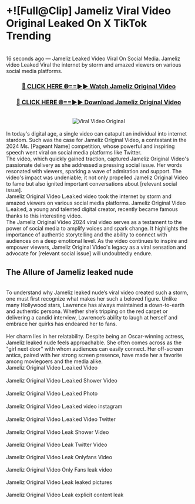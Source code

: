 # +![Full@Clip] Jameliz Viral Video Original Leaked On X TikTok Trending
<br>
16 seconds ago — Jameliz Leaked Video Viral On Social Media. Jameliz video Leaked Viral the internet by storm and amazed viewers on various social media platforms.
<br>
<div align="center">
<h3><a href="https://bestclip.site?title=Jameliz&ref=git" rel="nofollow">🔴 CLICK HERE 🌐==►► Watch Jameliz Original Video</a></h3>
<h3><a href="https://bestclip.site?title=Jameliz&ref=git" rel="nofollow">🔴 CLICK HERE 🌐==►► Download Jameliz Original Video</a></h3>
<br>
<a href="https://bestclip.site?title=Jameliz&ref=git" rel="nofollow" data-target="animated-image.originalLink"><img src="https://i.ibb.co.com/xMMVF88/686577567.gif" alt="Viral Video Original" style="max-width: 100%; display: inline-block;" data-target="animated-image.originalImage"></a>
</div>
<br>
In today's digital age, a single video can catapult an individual into internet stardom. Such was the case for Jameliz Original Video, a contestant in the 2024 Ms. [Pageant Name] competition, whose powerful and inspiring speech went viral on social media platforms like Twitter.
<br>
The video, which quickly gained traction, captured Jameliz Original Video's passionate delivery as she addressed a pressing social issue. Her words resonated with viewers, sparking a wave of admiration and support. The video's impact was undeniable; it not only propelled Jameliz Original Video to fame but also ignited important conversations about [relevant social issue].
<br>
Jameliz Original Video L.ea𝚔ed video took the internet by storm and amazed viewers on various social media platforms. Jameliz Original Video L.ea𝚔ed, a young and talented digital creator, recently became famous thanks to this interesting video.
<br>
The Jameliz Original Video 2024 viral video serves as a testament to the power of social media to amplify voices and spark change. It highlights the importance of authentic storytelling and the ability to connect with audiences on a deep emotional level. As the video continues to inspire and empower viewers, Jameliz Original Video's legacy as a viral sensation and advocate for [relevant social issue] will undoubtedly endure.
<br>
<h2>The Allure of Jameliz leaked nude</h2>
<br>
To understand why Jameliz leaked nude’s viral video created such a storm, one must first recognize what makes her such a beloved figure. Unlike many Hollywood stars, Lawrence has always maintained a down-to-earth and authentic persona. Whether she’s tripping on the red carpet or delivering a candid interview, Lawrence’s ability to laugh at herself and embrace her quirks has endeared her to fans.
<br><br>
Her charm lies in her relatability. Despite being an Oscar-winning actress, Jameliz leaked nude feels approachable. She often comes across as the "girl next door" with whom audiences can easily connect. Her off-screen antics, paired with her strong screen presence, have made her a favorite among moviegoers and the media alike.
<br>
Jameliz Original Video L.ea𝚔ed Video
<br><br>
Jameliz Original Video L.ea𝚔ed Shower Video
<br><br>
Jameliz Original Video L.ea𝚔ed Photo
<br><br>
Jameliz Original Video L.ea𝚔ed video instagram
<br><br>
Jameliz Original Video L.ea𝚔ed Video Twitter
<br><br>
Jameliz Original Video Leak Shower Video
<br><br>
Jameliz Original Video Leak Twitter Video
<br><br>
Jameliz Original Video Leak Onlyfans Video
<br><br>
Jameliz Original Video Only Fans leak video
<br><br>
Jameliz Original Video Leak leaked pictures
<br><br>
Jameliz Original Video Leak explicit content leak